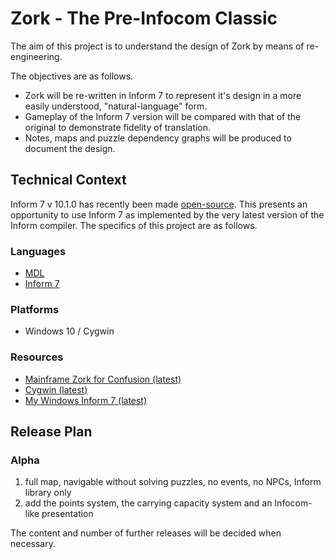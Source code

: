 # Zork - The Pre-Infocom Classic
The aim of this project is to understand the design of Zork by means of re-engineering.

The objectives are as follows.
* Zork will be re-written in Inform 7 to represent it's design in a more easily understood, "natural-language" form.
* Gameplay of the Inform 7 version will be compared with that of the original to demonstrate fidelity of translation.
* Notes, maps and puzzle dependency graphs will be produced to document the design.

## Technical Context
Inform 7 v 10.1.0 has recently been made [open-source](https://intfiction.org/t/inform-7-v10-1-0-is-now-open-source/55674).
This presents an opportunity to use Inform 7 as implemented by the very latest version of the Inform compiler.
The specifics of this project are as follows.

### Languages
* [MDL](https://en.wikipedia.org/wiki/MDL_(programming_language))
* [Inform 7](https://en.wikipedia.org/wiki/Inform#Inform_7)

### Platforms
* Windows 10 / Cygwin

### Resources
* [Mainframe Zork for Confusion (latest)](https://github.com/heasm66/mdlzork)
* [Cygwin (latest)](https://www.cygwin.com/)
* [My Windows Inform 7 (latest)](https://github.com/AlexProudfoot/My-Windows-Inform7)

## Release Plan
### Alpha
1. full map, navigable without solving puzzles, no events, no NPCs, Inform library only
2. add the points system, the carrying capacity system and an Infocom-like presentation

The content and number of further releases will be decided when necessary.
